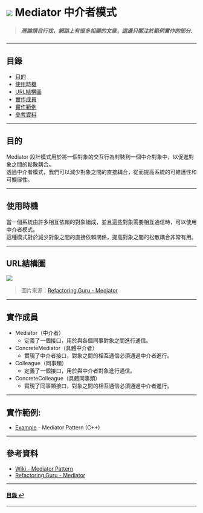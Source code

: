 # ![](https://drive.google.com/uc?id=10INx5_pkhMcYRdx_OO4rXNXxcsvPtBYq) Mediator 中介者模式
> ##### 理論請自行找，網路上有很多相關的文章，這邊只關注於範例實作的部分.

---

<!--ts-->
## 目錄
* [目的](#目的)
* [使用時機](#使用時機)
* [URL結構圖](#url結構圖)
* [實作成員](#實作成員)
* [實作範例](#實作範例)
* [參考資料](#參考資料)
<!--te-->

---

## 目的
Mediator 設計模式用於將一個對象的交互行為封裝到一個中介對象中，以促進對象之間的鬆散耦合。<br>
透過中介者模式，我們可以減少對象之間的直接耦合，從而提高系統的可維護性和可擴展性。

---

## 使用時機
當一個系統由許多相互依賴的對象組成，並且這些對象需要相互通信時，可以使用中介者模式。<br>
這種模式對於減少對象之間的直接依賴關係，提高對象之間的松散耦合非常有用。

---

## URL結構圖
![](https://drive.google.com/uc?id=19MOdu_oTpqXq5q4f4Ec_9B9lAvePQaxR)
> 圖片來源：[Refactoring.Guru - Mediator](https://refactoring.guru/design-patterns/mediator)

---

## 實作成員
* Mediator（中介者）
  * 定義了一個接口，用於與各個同事對象之間進行通信。
* ConcreteMediator（具體中介者）
  * 實現了中介者接口，對象之間的相互通信必須通過中介者進行。
* Colleague（同事類）
  * 定義了一個接口，用於與中介者對象進行通信。
* ConcreteColleague（具體同事類）
  * 實現了同事類接口，對象之間的相互通信必須通過中介者進行。

---

## 實作範例:
- [Example](https://github.com/RC-Dev-Tech/design-pattern-mediator/blob/main/C%2B%2B/main.cpp) - Mediator Pattern (C++) 

---

## 參考資料
* [Wiki - Mediator Pattern](https://en.wikipedia.org/wiki/Mediator_pattern) <br>
* [Refactoring.Guru - Mediator](https://refactoring.guru/design-patterns/mediator) <br>

---

<!--ts-->
#### [目錄 ↩](#目錄)
<!--te-->
---
